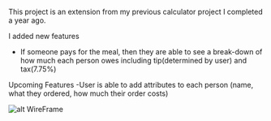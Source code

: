 This project is an extension from my previous calculator project I completed a year ago.


I added new features
- If someone pays for the meal, then they are able to see a break-down of how much each person owes including tip(determined by user) and tax(7.75%)

Upcoming Features
-User is able to add attributes to each person (name, what they ordered, how much their order costs)


![alt WireFrame](https://imgur.com/a/Pi8iJ36)

